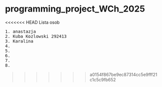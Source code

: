# programming_project_WCh_2025

<<<<<<< HEAD
Lista osob
<pre>
1. anastazja
2. Kuba Kozlowski 292413
3. Karalina
4.
5.
6.
7.
8.
</pre>
>>>>>>> a0154f867be9ec87314cc5e9fff21c1c5c9fb652
